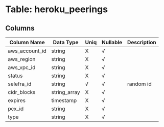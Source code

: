 # Table: heroku_peerings

## Columns 

|  Column Name   |  Data Type  | Uniq | Nullable | Description | 
|  ----  | ----  | ----  | ----  | ---- | 
| aws_account_id | string | X | √ |  | 
| aws_region | string | X | √ |  | 
| aws_vpc_id | string | X | √ |  | 
| status | string | X | √ |  | 
| selefra_id | string | √ | √ | random id | 
| cidr_blocks | string_array | X | √ |  | 
| expires | timestamp | X | √ |  | 
| pcx_id | string | X | √ |  | 
| type | string | X | √ |  | 


